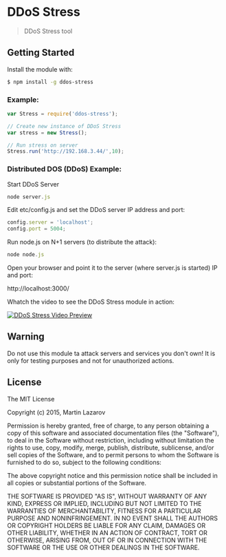 # DDoS Stress

> DDoS Stress tool

## Getting Started
Install the module with: 

```bash
$ npm install -g ddos-stress
```

### Example:

```javascript
var Stress = require('ddos-stress');

// Create new instance of DDoS Stress
var stress = new Stress();

// Run stress on server
Stress.run('http://192.168.3.44/',10);
```

### Distributed DOS (DDoS) Example:

Start DDoS Server

```javascript
node server.js
```

Edit etc/config.js and set the  DDoS server IP address and port:

```javascript
config.server = 'localhost';
config.port = 5004;
```

Run node.js on N+1 servers (to distribute the attack):

```javascript
node node.js
```

Open your browser and point it to the server (where server.js is started) IP and port:

http://localhost:3000/


Whatch the video to see the DDoS Stress module in action:

[![DDoS Stress Video Preview](http://img.youtube.com/vi/zlfNmzn3yIk/0.jpg)](http://www.youtube.com/watch?v=zlfNmzn3yIk)


## Warning
Do not use this module ta attack servers and services you don't own! 
It is only for testing purposes and not for unauthorized actions.

## License 

The MIT License

Copyright (c) 2015, Martin Lazarov

Permission is hereby granted, free of charge, to any person
obtaining a copy of this software and associated documentation
files (the "Software"), to deal in the Software without
restriction, including without limitation the rights to use,
copy, modify, merge, publish, distribute, sublicense, and/or sell
copies of the Software, and to permit persons to whom the
Software is furnished to do so, subject to the following
conditions:

The above copyright notice and this permission notice shall be
included in all copies or substantial portions of the Software.

THE SOFTWARE IS PROVIDED "AS IS", WITHOUT WARRANTY OF ANY KIND,
EXPRESS OR IMPLIED, INCLUDING BUT NOT LIMITED TO THE WARRANTIES
OF MERCHANTABILITY, FITNESS FOR A PARTICULAR PURPOSE AND
NONINFRINGEMENT. IN NO EVENT SHALL THE AUTHORS OR COPYRIGHT
HOLDERS BE LIABLE FOR ANY CLAIM, DAMAGES OR OTHER LIABILITY,
WHETHER IN AN ACTION OF CONTRACT, TORT OR OTHERWISE, ARISING
FROM, OUT OF OR IN CONNECTION WITH THE SOFTWARE OR THE USE OR
OTHER DEALINGS IN THE SOFTWARE.

